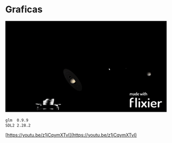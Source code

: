# Graficas

![Solar](resources/Space.gif)
```
glm  0.9.9
SDL2 2.28.2
```
[https://youtu.be/z1jCqymXTvI](https://youtu.be/z1jCqymXTvI)
